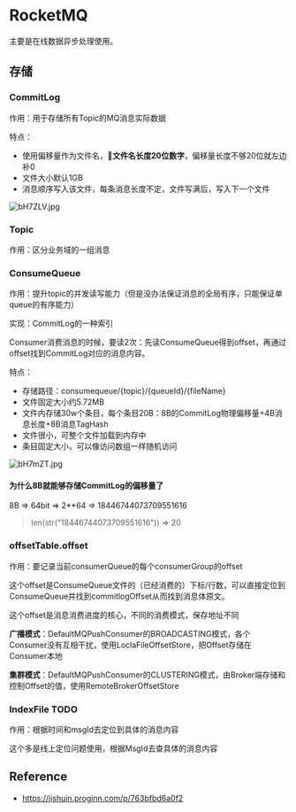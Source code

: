 # RocketMQ

主要是在线数据异步处理使用。

## 存储

### CommitLog

作用：用于存储所有Topic的MQ消息实际数据

特点：

- 使用偏移量作为文件名，**文件名长度20位数字**，偏移量长度不够20位就左边补0
- 文件大小默认1GB
- 消息顺序写入该文件，每条消息长度不定，文件写满后，写入下一个文件

![bH7ZLV.jpg](https://s1.ax1x.com/2022/03/12/bH7ZLV.jpg)


### Topic

作用：区分业务域的一组消息

### ConsumeQueue

作用：提升topic的并发读写能力（但是没办法保证消息的全局有序，只能保证单queue的有序能力）

实现：CommitLog的一种索引

Consumer消费消息的时候，要读2次：先读ConsumeQueue得到offset，再通过offset找到CommitLog对应的消息内容。

特点：

- 存储路径：consumequeue/{topic}/{queueId}/{fileName}
- 文件固定大小约5.72MB
- 文件内存储30w个条目，每个条目20B：8B的CommitLog物理偏移量+4B消息长度+8B消息TagHash
- 文件很小，可整个文件加载到内存中
- 条目固定大小，可以像访问数组一样随机访问

![bH7mZT.jpg](https://s1.ax1x.com/2022/03/12/bH7mZT.jpg)

#### 为什么8B就能够存储CommitLog的偏移量了

8B => 64bit => 2**64 => 18446744073709551616
> len(str("18446744073709551616")) => 20

### offsetTable.offset

作用：要记录当前consumerQueue的每个consumerGroup的offset

这个offset是ConsumeQueue文件的（已经消费的）下标/行数，可以直接定位到ConsumeQueue并找到commitlogOffset从而找到消息体原文。

这个offset是消息消费进度的核心，不同的消费模式，保存地址不同 

**广播模式**：DefaultMQPushConsumer的BROADCASTING模式，各个Consumer没有互相干扰，使用LoclaFileOffsetStore，把Offset存储在Consumer本地 

**集群模式**：DefaultMQPushConsumer的CLUSTERING模式，由Broker端存储和控制Offset的值，使用RemoteBrokerOffsetStore

### IndexFile  TODO

作用：根据时间和msgId去定位到具体的消息内容

这个多是线上定位问题使用，根据MsgId去查具体的消息内容

## Reference

- https://jishuin.proginn.com/p/763bfbd6a0f2